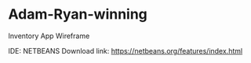 # Adam-Ryan-winning
Inventory App Wireframe


IDE: NETBEANS 
Download link:  https://netbeans.org/features/index.html





